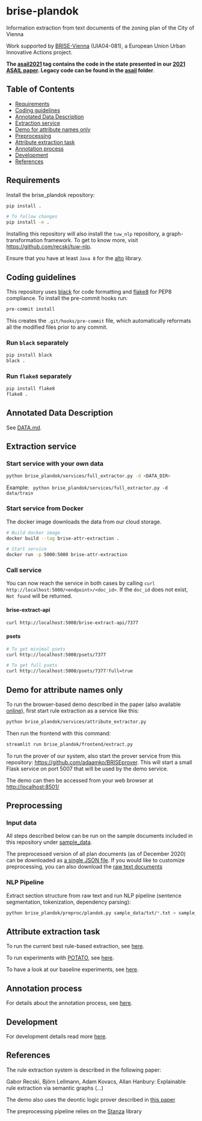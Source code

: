 # brise-plandok

Information extraction from text documents of the zoning plan of the City of Vienna

Work supported by [BRISE-Vienna](https://smartcity.wien.gv.at/en/brise/) (UIA04-081), a European Union Urban Innovative Actions project.

__The [asail2021](https://github.com/recski/brise-plandok/tree/asail2021) tag contains the code in the state presented in our [2021 ASAIL paper](#references). Legacy code can be found in the [asail](./brise_plandok/asail) folder__.

## Table of Contents
- [Requirements](#requirements)
- [Coding guidelines](#coding-guidelines)
- [Annotated Data Description](#annotated-data-description)
- [Extraction service](#extraction-service)
- [Demo for attribute names only](#demo-for-attribute-names-only)
- [Preprocessing](#preprocessing)
- [Attribute extraction task](#attribute-extraction-task)
- [Annotation process](#annotation-process)
- [Development](#development)
- [References](#references)

## Requirements

Install the brise_plandok repository:

```bash
pip install .

# To follow changes
pip install -e .
```

Installing this repository will also install the `tuw_nlp` repository, a graph-transformation framework. To get to know more, visit https://github.com/recski/tuw-nlp.

Ensure that you have at least `Java 8` for the [alto](https://github.com/coli-saar/alto) library.

## Coding guidelines

This repository uses [black](https://github.com/psf/black) for code formatting and [flake8](https://gitlab.com/pycqa/flake8) for PEP8 compliance. To install the pre-commit hooks run:

```bash
pre-commit install
```

This creates the `.git/hooks/pre-commit` file, which automatically reformats all the modified files prior to any commit.

### Run `black` separately

```bash
pip install black
black .
```

### Run `flake8` separately
```bash
pip install flake8
flake8 .
```

## Annotated Data Description

See [DATA.md](./DATA.md).

## Extraction service

### Start service with your own data

```bash
python brise_plandok/services/full_extractor.py -d <DATA_DIR>
```

Example: ` python brise_plandok/services/full_extractor.py -d data/train`


### Start service from Docker

The docker image downloads the data from our cloud storage.

```bash
# Build docker image
docker build --tag brise-attr-extraction .

# Start service
docker run -p 5000:5000 brise-attr-extraction
```

### Call service

You can now reach the service in both cases by calling `curl http://localhost:5000/<endpoint>/<doc_id>`. If the `doc_id` does not exist, `Not found` will be returned.

#### brise-extract-api

```bash
curl http://localhost:5000/brise-extract-api/7377
```

#### psets

```bash
# To get minimal psets
curl http://localhost:5000/psets/7377

# To get full psets
curl http://localhost:5000/psets/7377?full=true
```

## Demo for attribute names only

To run the browser-based demo described in the paper (also available [online](https://ir-group.ec.tuwien.ac.at/brise-extract)), first start rule extraction as a service like this:

```bash
python brise_plandok/services/attribute_extractor.py
```

Then run the frontend with this command:

```bash
streamlit run brise_plandok/frontend/extract.py
```

To run the prover of our system, also start the prover service from this repository: https://github.com/adaamko/BRISEprover. This will start a small Flask service on port 5007 that will be used by the demo service.

The demo can then be accessed from your web browser at [http://localhost:8501/](http://localhost:8501/)

## Preprocessing

### Input data

All steps described below can be run on the sample documents included in this repository under [sample_data](./sample_data).

The preprocessed version of all plan documents (as of December 2020) can be
downloaded as [a single JSON file](https://url.tuwien.at/ndnre). If you would like
to customize preprocessing, you can also download the [raw text documents](https://url.tuwien.at/eydmo)

### NLP Pipeline

Extract section structure from raw text and run NLP pipeline (sentence segmentation, tokenization, dependency parsing):

```bash
python brise_plandok/preproc/plandok.py sample_data/txt/*.txt > sample_data/json/sample.jsonl
```

## Attribute extraction task

To run the current best rule-based extraction, see [here](brise_plandok/full_attribute_extraction/README.md).

To run experiments with [POTATO](https://github.com/adaamko/POTATO), see [here](brise_plandok/full_attribute_extraction/attribute/potato/README.md).

To have a look at our baseline experiments, see [here](./brise_plandok/baselines/README.md).

## Annotation process

For details about the annotation process, see [here](./brise_plandok/annotation_process/README.md).

## Development

For development details read more [here](./DEVELOPMENT.md).

## References

The rule extraction system is described in the following paper:

Gabor Recski, Björn Lellmann, Adam Kovacs, Allan Hanbury: Explainable rule extraction via semantic graphs (...)

The demo also uses the deontic logic prover described in [this paper](http://www.collegepublications.co.uk/DEON/submission%20Ciabattoni%20Lellmann.pdf)

The preprocessing pipeline relies on the [Stanza](https://stanfordnlp.github.io/stanza/#citing-stanza-in-papers) library
